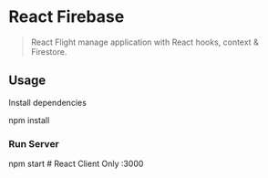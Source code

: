 # React Firebase 

> React Flight manage application  with React hooks, context & Firestore. 

## Usage

Install dependencies

npm install

### Run Server

npm start  # React Client Only :3000
